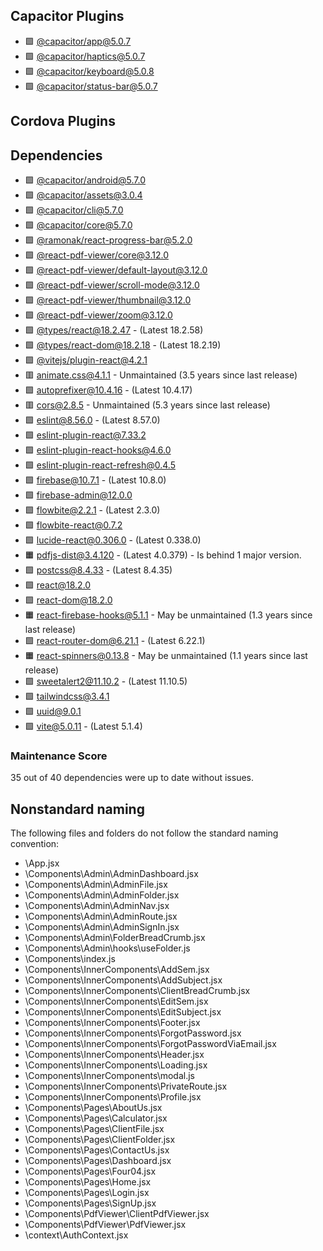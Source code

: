 ## Capacitor Plugins

- 🟩 [@capacitor/app@5.0.7](https://github.com/ionic-team/capacitor-plugins.git)
- 🟩 [@capacitor/haptics@5.0.7](https://github.com/ionic-team/capacitor-plugins.git)
- 🟩 [@capacitor/keyboard@5.0.8](https://github.com/ionic-team/capacitor-plugins.git)
- 🟩 [@capacitor/status-bar@5.0.7](https://github.com/ionic-team/capacitor-plugins.git)

## Cordova Plugins

## Dependencies

- 🟩 [@capacitor/android@5.7.0](https://github.com/ionic-team/capacitor.git)
- 🟩 [@capacitor/assets@3.0.4](https://github.com/ionic-team/capacitor-assets.git)
- 🟩 [@capacitor/cli@5.7.0](https://github.com/ionic-team/capacitor.git)
- 🟩 [@capacitor/core@5.7.0](https://github.com/ionic-team/capacitor.git)
- 🟩 [@ramonak/react-progress-bar@5.2.0](https://github.com/KaterinaLupacheva/react-progress-bar.git)
- 🟩 [@react-pdf-viewer/core@3.12.0](https://github.com/react-pdf-viewer/react-pdf-viewer.git)
- 🟩 [@react-pdf-viewer/default-layout@3.12.0](https://github.com/react-pdf-viewer/react-pdf-viewer.git)
- 🟩 [@react-pdf-viewer/scroll-mode@3.12.0](https://github.com/react-pdf-viewer/react-pdf-viewer.git)
- 🟩 [@react-pdf-viewer/thumbnail@3.12.0](https://github.com/react-pdf-viewer/react-pdf-viewer.git)
- 🟩 [@react-pdf-viewer/zoom@3.12.0](https://github.com/react-pdf-viewer/react-pdf-viewer.git)
- 🟩 [@types/react@18.2.47](https://github.com/DefinitelyTyped/DefinitelyTyped.git) - (Latest 18.2.58)
- 🟩 [@types/react-dom@18.2.18](https://github.com/DefinitelyTyped/DefinitelyTyped.git) - (Latest 18.2.19)
- 🟩 [@vitejs/plugin-react@4.2.1](https://github.com/vitejs/vite-plugin-react.git)
- 🟥 [animate.css@4.1.1](https://github.com/animate-css/animate.css.git) - Unmaintained (3.5 years since last release)
- 🟩 [autoprefixer@10.4.16](https://github.com/postcss/autoprefixer.git) - (Latest 10.4.17)
- 🟥 [cors@2.8.5](https://github.com/expressjs/cors.git) - Unmaintained (5.3 years since last release)
- 🟩 [eslint@8.56.0](https://github.com/eslint/eslint.git) - (Latest 8.57.0)
- 🟩 [eslint-plugin-react@7.33.2](https://github.com/jsx-eslint/eslint-plugin-react.git)
- 🟩 [eslint-plugin-react-hooks@4.6.0](https://github.com/facebook/react.git)
- 🟩 [eslint-plugin-react-refresh@0.4.5](https://github.com/ArnaudBarre/eslint-plugin-react-refresh.git)
- 🟩 [firebase@10.7.1](https://github.com/firebase/firebase-js-sdk.git) - (Latest 10.8.0)
- 🟩 [firebase-admin@12.0.0](https://github.com/firebase/firebase-admin-node.git)
- 🟩 [flowbite@2.2.1](https://github.com/themesberg/flowbite.git) - (Latest 2.3.0)
- 🟩 [flowbite-react@0.7.2](https://github.com/themesberg/flowbite-react.git)
- 🟩 [lucide-react@0.306.0](https://github.com/lucide-icons/lucide.git) - (Latest 0.338.0)
- 🟧 [pdfjs-dist@3.4.120](https://github.com/mozilla/pdfjs-dist.git) - (Latest 4.0.379) - Is behind 1 major version.
- 🟩 [postcss@8.4.33](https://github.com/postcss/postcss.git) - (Latest 8.4.35)
- 🟩 [react@18.2.0](https://github.com/facebook/react.git)
- 🟩 [react-dom@18.2.0](https://github.com/facebook/react.git)
- 🟧 [react-firebase-hooks@5.1.1](https://github.com/csfrequency/react-firebase-hooks.git) - May be unmaintained (1.3 years since last release)
- 🟩 [react-router-dom@6.21.1](https://github.com/remix-run/react-router.git) - (Latest 6.22.1)
- 🟧 [react-spinners@0.13.8](https://github.com/davidhu2000/react-spinners.git) - May be unmaintained (1.1 years since last release)
- 🟩 [sweetalert2@11.10.2](https://github.com/sweetalert2/sweetalert2.git) - (Latest 11.10.5)
- 🟩 [tailwindcss@3.4.1](https://github.com/tailwindlabs/tailwindcss.git)
- 🟩 [uuid@9.0.1](https://github.com/uuidjs/uuid.git)
- 🟩 [vite@5.0.11](https://github.com/vitejs/vite.git) - (Latest 5.1.4)

### Maintenance Score

35 out of 40 dependencies were up to date without issues.

## Nonstandard naming

The following files and folders do not follow the standard naming convention:

- \App.jsx
- \Components\Admin\AdminDashboard.jsx
- \Components\Admin\AdminFile.jsx
- \Components\Admin\AdminFolder.jsx
- \Components\Admin\AdminNav.jsx
- \Components\Admin\AdminRoute.jsx
- \Components\Admin\AdminSignIn.jsx
- \Components\Admin\FolderBreadCrumb.jsx
- \Components\Admin\hooks\useFolder.js
- \Components\index.js
- \Components\InnerComponents\AddSem.jsx
- \Components\InnerComponents\AddSubject.jsx
- \Components\InnerComponents\ClientBreadCrumb.jsx
- \Components\InnerComponents\EditSem.jsx
- \Components\InnerComponents\EditSubject.jsx
- \Components\InnerComponents\Footer.jsx
- \Components\InnerComponents\ForgotPassword.jsx
- \Components\InnerComponents\ForgotPasswordViaEmail.jsx
- \Components\InnerComponents\Header.jsx
- \Components\InnerComponents\Loading.jsx
- \Components\InnerComponents\modal.js
- \Components\InnerComponents\PrivateRoute.jsx
- \Components\InnerComponents\Profile.jsx
- \Components\Pages\AboutUs.jsx
- \Components\Pages\Calculator.jsx
- \Components\Pages\ClientFile.jsx
- \Components\Pages\ClientFolder.jsx
- \Components\Pages\ContactUs.jsx
- \Components\Pages\Dashboard.jsx
- \Components\Pages\Four04.jsx
- \Components\Pages\Home.jsx
- \Components\Pages\Login.jsx
- \Components\Pages\SignUp.jsx
- \Components\PdfViewer\ClientPdfViewer.jsx
- \Components\PdfViewer\PdfViewer.jsx
- \context\AuthContext.jsx
